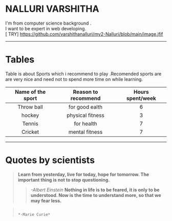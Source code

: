 # NALLURI VARSHITHA
I'm from computer science background . <br>I want to be expert in web developing.<br>
[ TRY] https://github.com/varshithanalluri/my2-Nalluri/blob/main/image.jfif

---

# Tables 
Table is about Sports which i recommend to play .Recomended  sports are are very nice and need not to spend more time on  while learning.
 
| Name of the sport  |  Reason to recommend   | Hours spent/week |
| :--------------:    | :--------------:      | :--------------: |
| Throw ball          | for good ealth        | 6                |
| hockey              | physical fitness      |3                 |
| Tennis              | for health            | 7                |
|  Cricket            | mental fitness      | 7                  |

---

# Quotes by scientists
> **Learn from yesterday, live for today, hope for tomorrow. The important thing is not to stop questioning.**
>>    *-Albert Einstein* 
> **Nothing in life is to be feared, it is only to be understood. Now is the time to understand more, so that we may fear less.**

>                                                                                *-Marie Curie*